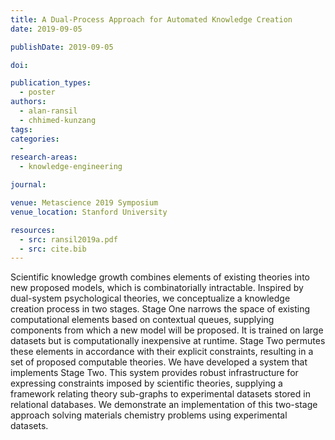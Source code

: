 ```yaml
---
title: A Dual-Process Approach for Automated Knowledge Creation
date: 2019-09-05

publishDate: 2019-09-05

doi:

publication_types:
  - poster
authors:
  - alan-ransil
  - chhimed-kunzang
tags:
categories:
  -
research-areas:
  - knowledge-engineering

journal:

venue: Metascience 2019 Symposium
venue_location: Stanford University

resources:
  - src: ransil2019a.pdf
  - src: cite.bib
---
```

Scientific knowledge growth combines elements of existing theories into new proposed models, which is combinatorially intractable. Inspired by dual-system psychological theories, we conceptualize a knowledge creation process in two stages. Stage One narrows the space of existing computational elements based on contextual queues, supplying components from which a new model will be proposed. It is trained on large datasets but is computationally inexpensive at runtime. Stage Two permutes these elements in accordance with their explicit constraints, resulting in a set of proposed computable theories. We have developed a system that implements Stage Two. This system provides robust infrastructure for expressing constraints imposed by scientific theories, supplying a framework relating theory sub-graphs to experimental datasets stored in relational databases. We demonstrate an implementation of this two-stage approach solving materials chemistry problems using experimental datasets.

